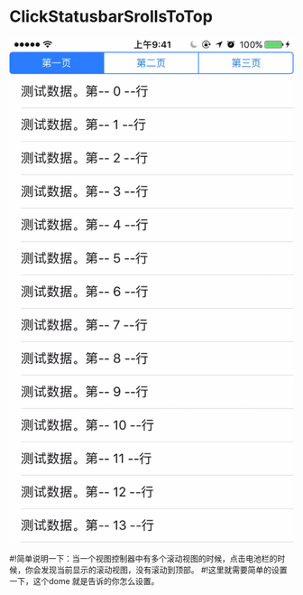 # ClickStatusbarSrollsToTop

![](https://github.com/ysghome/ClickStatusbarSrollsToTop/blob/master/README/touch_toTop.gif)


#!简单说明一下：当一个视图控制器中有多个滚动视图的时候，点击电池栏的时候，你会发现当前显示的滚动视图，没有滚动到顶部。
#!这里就需要简单的设置一下，这个dome 就是告诉的你怎么设置。
